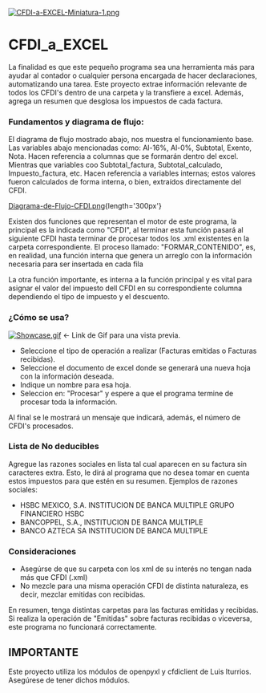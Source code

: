 [![CFDI-a-EXCEL-Miniatura-1.png](https://i.postimg.cc/qRH1nkpn/CFDI-a-EXCEL-Miniatura-1.png)](https://postimg.cc/QBSgZZ9x)

# CFDI_a_EXCEL
La finalidad es que este pequeño programa sea una herramienta más para ayudar al contador o cualquier persona encargada de hacer declaraciones, automatizando una tarea.
Este proyecto extrae información relevante de todos los CFDI's dentro de una carpeta y la transfiere a excel. Además, agrega un resumen que desglosa los impuestos de cada factura.

### Fundamentos y diagrama de flujo:
El diagrama de flujo mostrado abajo, nos muestra el funcionamiento base. Las variables abajo mencionadas como: Al-16%, Al-0%, Subtotal, Exento, Nota. Hacen referencia a columnas que se formarán dentro del excel. Mientras que variables coo Subtotal_factura, Subtotal_calculado, Impuesto_factura, etc. Hacen referencia a variables internas; estos valores fueron calculados de forma interna, o bien, extraídos directamente del CFDI.

[Diagrama-de-Flujo-CFDI.png](https://postimg.cc/5HR0zf6r){length='300px'}

Existen dos funciones que representan el motor de este programa, la principal es la indicada como "CFDI", al terminar esta función pasará al siguiente CFDI hasta terminar de procesar todos los .xml existentes en la carpeta correspondiente. El proceso llamado: "FORMAR_CONTENIDO", es, en realidad, una función interna que genera un arreglo con la información necesaria para ser insertada en cada fila

La otra función importante, es interna a la función principal y es vital para asignar el valor del impuesto dell CFDI en su correspondiente columna dependiendo el tipo de impuesto y el descuento. 

### ¿Cómo se usa?
[![Showcase.gif](https://i.postimg.cc/FszVYf08/Showcase.gif)](https://postimg.cc/dLMyXVHj) <- Link de Gif para una vista previa.

- Seleccione el tipo de operación a realizar (Facturas emitidas o Facturas recibidas).
- Seleccione el documento de excel donde se generará una nueva hoja con la información deseada.
- Indique un nombre para esa hoja.
- Seleccion en: "Procesar" y espere a que el programa termine de procesar toda la información.

Al final se le mostrará un mensaje que indicará, además, el número de CFDI's procesados.

### Lista de No deducibles
Agregue las razones sociales en lista tal cual aparecen en su factura sin caracteres extra. Esto, le dirá al programa que no desea tomar en cuenta estos impuestos para que estén en su resumen. Ejemplos de razones sociales: 
- HSBC MEXICO, S.A. INSTITUCION DE BANCA MULTIPLE GRUPO FINANCIERO HSBC
- BANCOPPEL, S.A., INSTITUCION DE BANCA MULTIPLE
- BANCO AZTECA SA INSTITUCION DE BANCA MULTIPLE

### Consideraciones
- Asegúrse de que su carpeta con los xml de su interés no tengan nada más que CFDI (.xml)
- No mezcle para una misma operación CFDI de distinta naturaleza, es decir, mezclar emitidas con recibidas. 

En resumen, tenga distintas carpetas para las facturas emitidas y recibidas. Si realiza la operación de "Emitidas" sobre facturas recibidas o viceversa, este programa no funcionará correctamente.

## IMPORTANTE
Este proyecto utiliza los módulos de openpyxl y cfdiclient de Luis Iturrios. Asegúrese de tener dichos módulos.
